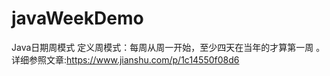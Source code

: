 # javaWeekDemo
Java日期周模式
定义周模式：每周从周一开始，至少四天在当年的才算第一周 。
详细参照文章:https://www.jianshu.com/p/1c14550f08d6
